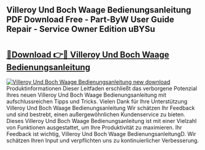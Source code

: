 ## Villeroy Und Boch Waage Bedienungsanleitung PDF Download Free - Part-ByW User Guide Repair - Service Owner Edition uBYSu

# <h2><a href="http://df0oru.blite.top/?on=Villeroy+Und+Boch+Waage+Bedienungsanleitung">🔗Download 👉🔴 Villeroy Und Boch Waage Bedienungsanleitung</a></h2>

[![Villeroy Und Boch Waage Bedienungsanleitung new download](https://i.imgur.com/lujVjoI.png)](http://df0oru.blite.top/?on=Villeroy+Und+Boch+Waage+Bedienungsanleitung)
Produktinformationen Dieser Leitfaden erschließt das verborgene Potenzial Ihres neuen Villeroy Und Boch Waage Bedienungsanleitung mit aufschlussreichen Tipps und Tricks. Vielen Dank für Ihre Unterstützung Villeroy Und Boch Waage Bedienungsanleitung Wir schätzen Ihr Feedback und sind bestrebt, einen außergewöhnlichen Kundenservice zu bieten. Dieses Villeroy Und Boch Waage Bedienungsanleitung ist mit einer Vielzahl von Funktionen ausgestattet, um Ihre Produktivität zu maximieren. Ihr Feedback ist wichtig, Villeroy Und Boch Waage BedienungsanleitungD. Wir schätzen Ihren Input und verpflichten uns zu kontinuierlicher Verbesserung.

